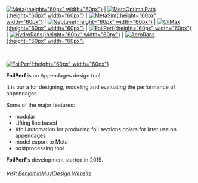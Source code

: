 [![Meta](https://github.com/bmuyl/assets/blob/master/Logos/Meta-Cosme/MetaLogo.png?raw=true){:height="60px" width="60px"}](\2020\02\01\Meta.html)
| [![MetaOptimalPath](https://github.com/bmuyl/assets/blob/master/Logos/Meta-Cosme/MetaOptimalPathLogo.png?raw=true){:height="60px" width="60px"}](\2020\02\01\MetaOptimalPath.html)
| [![MetaSim](https://github.com/bmuyl/assets/blob/master/Logos/Meta-Cosme/MetaSimLogo.png?raw=true){:height="60px" width="60px"}](\2020\02\01\MetaSim.html)
| [![Neptune](https://github.com/bmuyl/assets/blob/master/Logos/Meta-Cosme/NeptuneLogo.png?raw=true){:height="60px" width="60px"}](\2020\02\01\Neptune.html)
| [![CliMax](https://github.com/bmuyl/assets/blob/master/Logos/Meta-Cosme/CliMaxLogo.png?raw=true){:height="60px" width="60px"}](\2020\02\01\CliMax.html)
| [![FoilPerf](https://github.com/bmuyl/assets/blob/master/Logos/Meta-Cosme/FoilPerfLogo.png?raw=true){:height="60px" width="60px"}](\2020\02\01\FoilPerf.html)
| [![HydroRans](https://github.com/bmuyl/assets/blob/master/Logos/Meta-Cosme/HydroRansLogo.png?raw=true){:height="60px" width="60px"}](\2020\02\01\HydroRans.html)
| [![AeroRans](https://github.com/bmuyl/assets/blob/master/Logos/Meta-Cosme/AeroRansLogo.png?raw=true){:height="60px" width="60px"}](\2020\02\01\AeroRans.html)


<br/>
 
 
 [![FoilPerf](https://github.com/bmuyl/assets/blob/master/Logos/Meta-Cosme/FoilPerfLogo.png?raw=true){:height="60px" width="60px"}](\2020\02\01\FoilPerf.html)

**FoilPerf** is an Appendages design tool

It is our a for designing, modeling and evaluating the performance of appendages.



Some of the major features:
- modular
- Lifting line based
- Xfoil automation for producing foil sections polars for later use on appendages
- model export to Meta
- postprocessing tool


**FoilPerf**'s development started in 2019.





###### Visit  [BenjaminMuylDesign Website](https://www.bmuyl.com)
